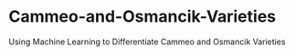 # Cammeo-and-Osmancik-Varieties
Using Machine Learning to Differentiate Cammeo and Osmancik Varieties
